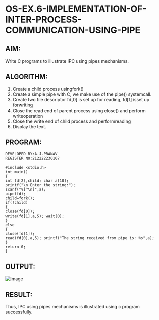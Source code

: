 # OS-EX.6-IMPLEMENTATION-OF-INTER-PROCESS-COMMUNICATION-USING-PIPE

## AIM:

Write C programs to illustrate IPC using pipes mechanisms.

## ALGORITHM:
1. Create a child process usingfork()
2. Create a simple pipe with C, we make use of the pipe() systemcall.
3. Create two file descriptor fd[0] is set up for reading, fd[1] isset up forwriting
4. Close the read end of parent process using close() and perform writeoperation
5. Close the write end of child process and performreading
6. Display the text.

## PROGRAM:
```
DEVELOPED BY:A.J.PRANAV
REGISTER NO:212222230107
```
```
#include <stdio.h>
int main()
{
int fd[2],child; char a[10];
printf("\n Enter the string:");
scanf("%[^\n]",a);
pipe(fd);
child=fork();
if(!child)
{
close(fd[0]);
write(fd[1],a,5); wait(0);
}
else
{
close(fd[1]);
read(fd[0],a,5); printf("The string received from pipe is: %s",a);
}
return 0;
}
```
## OUTPUT:

![image](https://github.com/Pranav-AJ/OS-EX.6-IMPLEMENTATION-OF-INTER-PROCESS-COMMUNICATION-USING-PIPE/assets/118904526/23f27ea4-73ab-47f4-9325-d3245c8217aa)

## RESULT:

Thus, IPC using pipes mechanisms is illustrated using c program successfully.
